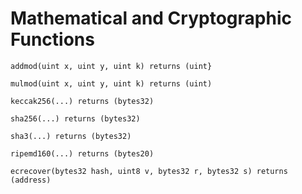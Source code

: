 # Mathematical and Cryptographic Functions


```addmod(uint x, uint y, uint k) returns (uint}```

```mulmod(uint x, uint y, uint k) returns (uint)```

```keccak256(...) returns (bytes32)```

```sha256(...) returns (bytes32)```

```sha3(...) returns (bytes32)```

```ripemd160(...) returns (bytes20)```

```ecrecover(bytes32 hash, uint8 v, bytes32 r, bytes32 s) returns (address)```